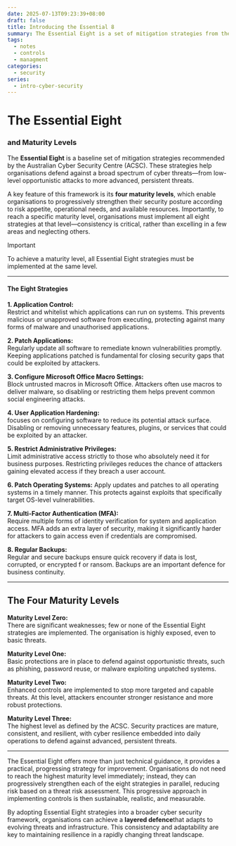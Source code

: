 ```yaml
---
date: 2025-07-13T09:23:39+08:00
draft: false
title: Introducing the Essential 8
summary: The Essential Eight is a set of mitigation strategies from the Australian Cyber Security Centre that helps organisations build cyber resilience. The framework's four maturity levels provide a progressive roadmap for implementing control strategies.
tags:
  - notes
  - controls
  - managment
categories:
  - security
series:
  - intro-cyber-security
---
```


# The Essential Eight 
### and Maturity Levels

The **Essential Eight** is a baseline set of mitigation strategies recommended by the Australian Cyber Security Centre (ACSC). These strategies help organisations defend against a broad spectrum of cyber threats—from low-level opportunistic attacks to more advanced, persistent threats.

A key feature of this framework is its **four maturity levels**, which enable organisations to progressively strengthen their security posture according to risk appetite, operational needs, and available resources. Importantly, to reach a specific maturity level, organisations must implement all eight strategies at that level—consistency is critical, rather than excelling in a few areas and neglecting others.

> [!important] 
> To achieve a maturity level, all Essential Eight strategies must be implemented at the same level.

---

#### The Eight Strategies

**1\. Application Control:**  
Restrict and whitelist which applications can run on systems. This prevents malicious or unapproved software from executing, protecting against many forms of malware and unauthorised applications.
    
**2\. Patch Applications:**  
Regularly update all software to remediate known vulnerabilities promptly. Keeping applications patched is fundamental for closing security gaps that could be exploited by attackers.
    
**3\. Configure Microsoft Office Macro Settings:**  
Block untrusted macros in Microsoft Office. Attackers often use macros to deliver malware, so disabling or restricting them helps prevent common social engineering attacks.
    
**4\. User Application Hardening:**  
focuses on configuring software to reduce its potential attack surface. Disabling or removing unnecessary features, plugins, or services that could be exploited by an attacker.
    
**5\. Restrict Administrative Privileges:**  
Limit administrative access strictly to those who absolutely need it for business purposes. Restricting privileges reduces the chance of attackers gaining elevated access if they breach a user account.
    
**6\. Patch Operating Systems:** 
Apply updates and patches to all operating systems in a timely manner. This protects against exploits that specifically target OS-level vulnerabilities.
    
**7\. Multi-Factor Authentication (MFA):**  
   Require multiple forms of identity verification for system and application access. MFA adds an extra layer of security, making it significantly harder for attackers to gain access even if credentials are compromised.
    
**8\. Regular Backups:**  
Regular and secure backups ensure quick recovery if data is lost, corrupted, or encrypted f or ransom.  Backups are an important defence for business continuity.

---

## The Four Maturity Levels

**Maturity Level Zero:**  
There are significant weaknesses; few or none of the Essential Eight strategies are implemented. The organisation is highly exposed, even to basic threats.

**Maturity Level One:**  
Basic protections are in place to defend against opportunistic threats, such as phishing, password reuse, or malware exploiting unpatched systems.

**Maturity Level Two:**  
Enhanced controls are implemented to stop more targeted and capable threats. At this level, attackers encounter stronger resistance and more robust protections.

**Maturity Level Three:**  
The highest level as defined by the ACSC. Security practices are mature, consistent, and resilient, with cyber resilience embedded into daily operations to defend against advanced, persistent threats.

---

The Essential Eight offers more than just technical guidance, it provides a practical, progressing strategy for improvement.  Organisations do not need to reach the highest maturity level immediately; instead, they can progressively strengthen each of the eight strategies in parallel, reducing risk based on a threat risk assessment. This progressive approach in implementing controls is then sustainable, realistic, and measurable.

By adopting Essential Eight strategies into a broader cyber security framework, organisations can achieve a **layered defence**that adapts to evolving threats and infrastructure. This consistency and adaptability are key to maintaining resilience in a rapidly changing threat landscape.